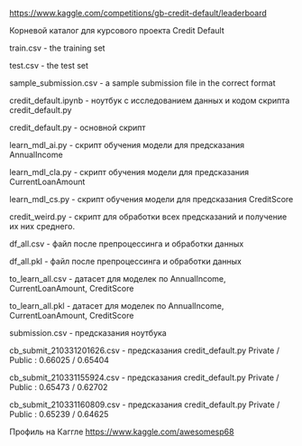 https://www.kaggle.com/competitions/gb-credit-default/leaderboard

Корневой каталог для курсового проекта Credit Default

train.csv - the training set

test.csv - the test set

sample_submission.csv - a sample submission file in the correct format

credit_default.ipynb - ноутбук с иcследованием данных и кодом скрипта credit_default.py

credit_default.py - основной скрипт

learn_mdl_ai.py - скрипт обучения модели для предсказания AnnualIncome

learn_mdl_cla.py - скрипт обучения модели для предсказания CurrentLoanAmount

learn_mdl_cs.py - скрипт обучения модели для предсказания CreditScore

credit_weird.py - скрипт для обработки всех предсказаний и получение их них среднего.

df_all.csv - файл после препроцессинга и обработки данных

df_all.pkl - файл после препроцессинга и обработки данных

to_learn_all.csv - датасет для моделек по AnnualIncome, CurrentLoanAmount, CreditScore

to_learn_all.pkl - датасет для моделек по AnnualIncome, CurrentLoanAmount, CreditScore

submission.csv - предсказания ноутбука

cb_submit_210331201626.csv - предсказания credit_default.py  Private / Public : 0.66025 / 0.65404

cb_submit_210331155924.csv - предсказания credit_default.py  Private / Public : 0.65473 / 0.62702

cb_submit_210331160809.csv - предсказания credit_default.py  Private / Public : 0.65239 / 0.64625

Профиль на Каггле https://www.kaggle.com/awesomesp68
